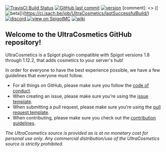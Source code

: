 [discord-invite]: https://discord.gg/0125SVBfnBFwl7XOP
[jenkins]: https://img.shields.io/badge/download%20from-jenkins-brightgreen.svg
[wiki]: https://img.shields.io/badge/go%20to-wiki-blue.svg
[![TravisCI Build Status](https://travis-ci.org/iSach/UltraCosmetics.svg?branch=master)](https://travis-ci.org/iSach/UltraCosmetics)
[![GitHub last commit](https://img.shields.io/github/last-commit/iSach/UltraCosmetics.svg)](https://github.com/iSach/UltraCosmetics/commits/master)
[![version](https://img.shields.io/github/release/iSach/UltraCosmetics.svg?colorB=1565C0)](https://github.com/iSach/UltraCosmetics/releases/latest)
[comment]: <> ([![beta](https://img.shields.io/badge/dynamic/json.svg?label=beta&colorB=1565C0&query=version&uri=https%3A%2F%2Fapi.isach.be%2Fultracosmetics%2Fversion%2F)])(https://ci.isach.be/job/UltraCosmetics/lastSuccessfulBuild/)
[ ![discord](https://discordapp.com/api/guilds/185055040036143104/widget.png) ][discord-invite]
[![view on SpigotMC](https://img.shields.io/badge/view%20on-spigotmc-orange.svg)](https://www.spigotmc.org/resources/10905/)
[ ![wiki] ](https://github.com/iSach/UltraCosmetics/wiki)

## Welcome to the UltraCosmetics GitHub repository!
UltraCosmetics is a Spigot plugin compatible with Spigot versions 1.8 through 1.12.2, that adds cosmetics to your server's hub!

In order for everyone to have the best experience possible, we have a few guidelines that everyone must follow.    
- For all things on GitHub, please make sure you follow the [code of conduct](https://github.com/iSach/UltraCosmetics/blob/master/CODE_OF_CONDUCT.md).  
- When creating an issue, please make sure you're using the [issue template](https://github.com/iSach/UltraCosmetics/blob/master/ISSUE_TEMPLATE.md).  
- When submitting a pull request, please make sure you're using the [pull request template](https://github.com/iSach/UltraCosmetics/blob/master/PULL_REQUEST_TEMPLATE.md).
- When contributing, please make sure you check out the [contribution guidelines](https://github.com/iSach/UltraCosmetics/blob/master/CONTRIBUTING.md).  

*The UltraCosmetics source is provided as is at no monetary cost for personal use only. Any commercial distribution/use of the UltraCosmetics source is strictly prohibited.*
